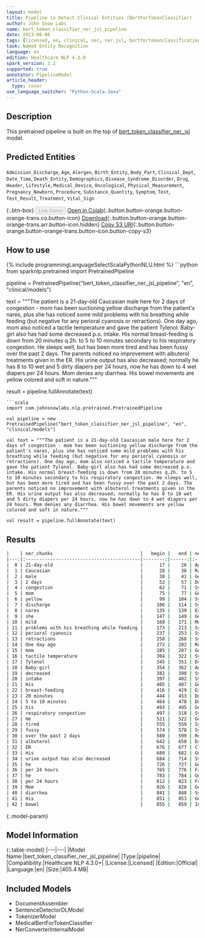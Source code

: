 ```yaml
---
layout: model
title: Pipeline to Detect Clinical Entities (BertForTokenClassifier)
author: John Snow Labs
name: bert_token_classifier_ner_jsl_pipeline
date: 2023-06-06
tags: [licensed, en, clinical, ner, ner_jsl, bertfortokenclassification]
task: Named Entity Recognition
language: en
edition: Healthcare NLP 4.3.0
spark_version: 3.2
supported: true
annotator: PipelineModel
article_header:
  type: cover
use_language_switcher: "Python-Scala-Java"
---
```


## Description

This pretrained pipeline is built on the top of [bert_token_classifier_ner_jsl](https://nlp.johnsnowlabs.com/2023/05/04/bert_token_classifier_ner_jsl_en.html) model.

## Predicted Entities

`Admission_Discharge`, `Age`, `Alergen`, `Birth_Entity`, `Body_Part`, `Clinical_Dept`, `Date_Time`, `Death_Entity`, `Demographics`, `Disease_Syndrome_Disorder`, `Drug`, `Header`, `Lifestyle`, `Medical_Device`, `Oncological`,  `Physical_Measurement`, `Pregnancy_Newborn`, `Procedure`, `Substance_Quantity`, `Symptom`, `Test`, `Test_Result`, `Treatment`, `Vital_Sign`



{:.btn-box}
<button class="button button-orange" disabled>Live Demo</button>
[Open in Colab](https://colab.research.google.com/github/JohnSnowLabs/spark-nlp-workshop/blob/master/healthcare-nlp/07.0.Pretrained_Clinical_Pipelines.ipynb){:.button.button-orange.button-orange-trans.co.button-icon}
[Download](https://s3.amazonaws.com/auxdata.johnsnowlabs.com/clinical/models/bert_token_classifier_ner_jsl_pipeline_en_4.3.0_3.2_1686088562944.zip){:.button.button-orange.button-orange-trans.arr.button-icon.hidden}
[Copy S3 URI](s3://auxdata.johnsnowlabs.com/clinical/models/bert_token_classifier_ner_jsl_pipeline_en_4.3.0_3.2_1686088562944.zip){:.button.button-orange.button-orange-trans.button-icon.button-copy-s3}

## How to use



<div class="tabs-box" markdown="1">
{% include programmingLanguageSelectScalaPythonNLU.html %}
```python
from sparknlp.pretrained import PretrainedPipeline

pipeline = PretrainedPipeline("bert_token_classifier_ner_jsl_pipeline", "en", "clinical/models")

text = """The patient is a 21-day-old Caucasian male here for 2 days of congestion - mom has been suctioning yellow discharge from the patient's nares, plus she has noticed some mild problems with his breathing while feeding (but negative for any perioral cyanosis or retractions). One day ago, mom also noticed a tactile temperature and gave the patient Tylenol. Baby-girl also has had some decreased p.o. intake. His normal breast-feeding is down from 20 minutes q.2h. to 5 to 10 minutes secondary to his respiratory congestion. He sleeps well, but has been more tired and has been fussy over the past 2 days. The parents noticed no improvement with albuterol treatments given in the ER. His urine output has also decreased; normally he has 8 to 10 wet and 5 dirty diapers per 24 hours, now he has down to 4 wet diapers per 24 hours. Mom denies any diarrhea. His bowel movements are yellow colored and soft in nature."""

result = pipeline.fullAnnotate(text)
```
```scala
import com.johnsnowlabs.nlp.pretrained.PretrainedPipeline

val pipeline = new PretrainedPipeline("bert_token_classifier_ner_jsl_pipeline", "en", "clinical/models")

val text = """The patient is a 21-day-old Caucasian male here for 2 days of congestion - mom has been suctioning yellow discharge from the patient's nares, plus she has noticed some mild problems with his breathing while feeding (but negative for any perioral cyanosis or retractions). One day ago, mom also noticed a tactile temperature and gave the patient Tylenol. Baby-girl also has had some decreased p.o. intake. His normal breast-feeding is down from 20 minutes q.2h. to 5 to 10 minutes secondary to his respiratory congestion. He sleeps well, but has been more tired and has been fussy over the past 2 days. The parents noticed no improvement with albuterol treatments given in the ER. His urine output has also decreased; normally he has 8 to 10 wet and 5 dirty diapers per 24 hours, now he has down to 4 wet diapers per 24 hours. Mom denies any diarrhea. His bowel movements are yellow colored and soft in nature."""

val result = pipeline.fullAnnotate(text)
```
</div>

## Results

```bash
|    | ner_chunks                                |   begin |   end | ner_labels                   |   confidence |
|---:|:------------------------------------------|--------:|------:|:-----------------------------|-------------:|
|  0 | 21-day-old                                |      17 |    26 | Age                          |     0.996622 |
|  1 | Caucasian                                 |      28 |    36 | Race_Ethnicity               |     0.999759 |
|  2 | male                                      |      38 |    41 | Gender                       |     0.999847 |
|  3 | 2 days                                    |      52 |    57 | Duration                     |     0.818646 |
|  4 | congestion                                |      62 |    71 | Symptom                      |     0.997344 |
|  5 | mom                                       |      75 |    77 | Gender                       |     0.999601 |
|  6 | yellow                                    |      99 |   104 | Symptom                      |     0.476263 |
|  7 | discharge                                 |     106 |   114 | Symptom                      |     0.704853 |
|  8 | nares                                     |     135 |   139 | External_body_part_or_region |     0.999152 |
|  9 | she                                       |     147 |   149 | Gender                       |     0.999927 |
| 10 | mild                                      |     168 |   171 | Modifier                     |     0.999674 |
| 11 | problems with his breathing while feeding |     173 |   213 | Symptom                      |     0.995353 |
| 12 | perioral cyanosis                         |     237 |   253 | Symptom                      |     0.99852  |
| 13 | retractions                               |     258 |   268 | Symptom                      |     0.999806 |
| 14 | One day ago                               |     272 |   282 | RelativeDate                 |     0.99949  |
| 15 | mom                                       |     285 |   287 | Gender                       |     0.999779 |
| 16 | tactile temperature                       |     304 |   322 | Symptom                      |     0.997475 |
| 17 | Tylenol                                   |     345 |   351 | Drug_BrandName               |     0.998978 |
| 18 | Baby-girl                                 |     354 |   362 | Age                          |     0.990654 |
| 19 | decreased                                 |     382 |   390 | Symptom                      |     0.996808 |
| 20 | intake                                    |     397 |   402 | Symptom                      |     0.983608 |
| 21 | His                                       |     405 |   407 | Gender                       |     0.999922 |
| 22 | breast-feeding                            |     416 |   429 | External_body_part_or_region |     0.994421 |
| 23 | 20 minutes                                |     444 |   453 | Duration                     |     0.992322 |
| 24 | 5 to 10 minutes                           |     464 |   478 | Duration                     |     0.969913 |
| 25 | his                                       |     493 |   495 | Gender                       |     0.999908 |
| 26 | respiratory congestion                    |     497 |   518 | Symptom                      |     0.995677 |
| 27 | He                                        |     521 |   522 | Gender                       |     0.999803 |
| 28 | tired                                     |     555 |   559 | Symptom                      |     0.999463 |
| 29 | fussy                                     |     574 |   578 | Symptom                      |     0.996514 |
| 30 | over the past 2 days                      |     580 |   599 | RelativeDate                 |     0.998001 |
| 31 | albuterol                                 |     642 |   650 | Drug_Ingredient              |     0.99964  |
| 32 | ER                                        |     676 |   677 | Clinical_Dept                |     0.998161 |
| 33 | His                                       |     680 |   682 | Gender                       |     0.999921 |
| 34 | urine output has also decreased           |     684 |   714 | Symptom                      |     0.971606 |
| 35 | he                                        |     726 |   727 | Gender                       |     0.999916 |
| 36 | per 24 hours                              |     765 |   776 | Frequency                    |     0.910935 |
| 37 | he                                        |     783 |   784 | Gender                       |     0.999922 |
| 38 | per 24 hours                              |     812 |   823 | Frequency                    |     0.921849 |
| 39 | Mom                                       |     826 |   828 | Gender                       |     0.999606 |
| 40 | diarrhea                                  |     841 |   848 | Symptom                      |     0.999849 |
| 41 | His                                       |     851 |   853 | Gender                       |     0.999739 |
| 42 | bowel                                     |     855 |   859 | Internal_organ_or_component  |     0.999471 |
```

{:.model-param}
## Model Information

{:.table-model}
|---|---|
|Model Name:|bert_token_classifier_ner_jsl_pipeline|
|Type:|pipeline|
|Compatibility:|Healthcare NLP 4.3.0+|
|License:|Licensed|
|Edition:|Official|
|Language:|en|
|Size:|405.4 MB|

## Included Models

- DocumentAssembler
- SentenceDetectorDLModel
- TokenizerModel
- MedicalBertForTokenClassifier
- NerConverterInternalModel
